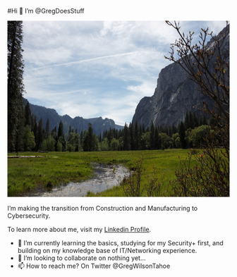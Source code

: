 #Hi 👋 I’m @GregDoesStuff

<p align="center">
  <img src="IMG_5641.CR2.jpg" height="400px" width="600px" alttext="Yosemite Valley :)">
</p>
<p>
I’m making the transition from Construction and Manufacturing to Cybersecurity.
<p>To learn more about me, visit my <a href="https://www.linkedin.com/in/gregdoesstuff/">Linkedin Profile</a>.
</p>

- 🌱 I’m currently learning the basics, studying for my Security+ first, and building on my knowledge base of IT/Networking experience.
- 💞️ I’m looking to collaborate on nothing yet...
- 📫 How to reach me? On Twitter @GregWilsonTahoe

<!---
GregDoesStuff/GregDoesStuff is a ✨ special ✨ repository because its `README.md` (this file) appears on your GitHub profile.
You can click the Preview link to take a look at your changes.
--->
